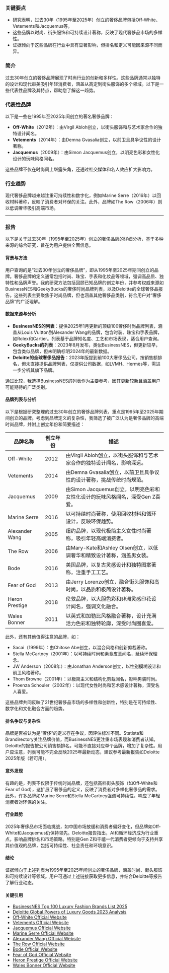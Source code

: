 ### 关键要点
- 研究表明，过去30年（1995年至2025年）创立的奢侈品牌包括Off-White、Vetements和Jacquemus等。
- 这些品牌以时尚、街头服饰和可持续设计著称，反映了现代奢侈品市场的多样性。
- 证据倾向于这些品牌在行业中具有显著影响，但排名和定义可能因来源不同而异。

### 简介
过去30年创立的奢侈品牌展现了时尚行业的创新和多样性。这些品牌通常以独特的设计和现代审美吸引年轻消费者，涵盖从高定到街头服饰的多个领域。以下是一些代表性品牌及其特点，帮助您了解这一趋势。

### 代表性品牌
以下是一些在1995年至2025年间创立的著名奢侈品牌：
- **Off-White**（2012年）：由Virgil Abloh创立，以街头服饰和与艺术家合作的独特设计闻名。
- **Vetements**（2014年）：由Demna Gvasalia创立，以前卫且具争议性的设计著称。
- **Jacquemus**（2009年）：由Simon Jacquemus创立，以明亮色彩和女性化设计的玩味风格闻名。

这些品牌不仅在时尚周上崭露头角，还通过社交媒体和名人效应扩大影响力。

### 行业趋势
现代奢侈品牌越来越注重可持续性和数字化，例如Marine Serre（2016年）以回收材料著称，反映了消费者对环保的关注。此外，品牌如The Row（2006年）则以低调奢华吸引高端市场。

---

### 报告
以下是关于过去30年（1995年至2025年）创立的奢侈品牌的详细分析，基于多种来源的综合研究，旨在为用户提供全面信息。

#### 背景与方法
用户查询的是“过去30年创立的奢侈品牌”，即从1995年至2025年期间创立的品牌。奢侈品牌的定义通常包括时尚、珠宝、手表和化妆品等领域，强调高品质、独特性和品牌声誉。我的研究方法包括回顾已知品牌的创立年份，并参考权威来源如BusinessNES和GeekyBucks的奢侈时尚品牌列表，以及Deloitte的全球奢侈品报告。这些列表主要聚焦于时尚品牌，但也涵盖其他奢侈品类别，符合用户对“奢侈品牌”的广泛理解。

#### 数据来源与分析
- **BusinessNES的列表**：提供2025年1月更新的顶级100奢侈时尚品牌列表，涵盖从Louis Vuitton到Alexander Wang的品牌，包含时装、珠宝和手表品牌，如Rolex和Cartier。列表基于品牌知名度、工艺和市场表现，适合用户查询。
- **GeekyBucks的列表**：2023年8月发布，类似BusinessNES，但更新较早，包含类似品牌，但未明确标明2024年的最新数据。
- **Deloitte的全球奢侈品报告**：2023年版提到前100大奢侈品公司，按销售额排名，但未直接提供品牌列表，仅提供公司数据，如LVMH、Hermès等，需进一步分析其旗下品牌。

通过比较，我选择BusinessNES的列表作为主要参考，因其更新较新且涵盖用户可能期待的广泛类别。

#### 品牌列表与分析
以下是根据研究整理的过去30年创立的奢侈品牌列表，重点是1995年至2025年期间创立的品牌。考虑到品牌定义的复杂性，我筛选了被广泛认为是奢侈品牌的高端时尚品牌，并附上创立年份和简要描述：

| 品牌名称       | 创立年份 | 描述                                                                 |
|---------------|----------|----------------------------------------------------------------------|
| Off-White     | 2012     | 由Virgil Abloh创立，以街头服饰和与艺术家合作的独特设计闻名，影响深远。       |
| Vetements     | 2014     | 由Demna Gvasalia创立，以前卫且具争议性的设计著称，挑战传统时尚规范。         |
| Jacquemus     | 2009     | 由Simon Jacquemus创立，以明亮色彩和女性化设计的玩味风格闻名，深受Gen Z喜爱。   |
| Marine Serre  | 2016     | 以可持续时尚著称，使用回收材料和循环设计，反映环保趋势。                   |
| Alexander Wang| 2005     | 纽约品牌，以现代极简主义女性时尚著称，吸引年轻高端消费者。                 |
| The Row       | 2006     | 由Mary-Kate和Ashley Olsen创立，以低调奢华和精致设计著称，涵盖男女装。       |
| Bode          | 2016     | 美国品牌，以复古灵感设计和独特图案著称，注重手工工艺。                     |
| Fear of God   | 2013     | 由Jerry Lorenzo创立，融合街头服饰和高时尚，以品质和极简设计著称。           |
| Heron Prestige| 2018     | 伦敦品牌，以大胆色彩和非洲灵感印花设计闻名，强调文化融合。                 |
| Wales Bonner  | 2011     | 以英式和加勒比风格融合著称，设计充满活力色彩和独特轮廓，深受时尚圈喜爱。       |

此外，还有其他值得注意的品牌，如：
- Sacai（1999年）：由Chitose Abe创立，以混合风格和创新剪裁著称。
- Stella McCartney（2001年）：以可持续时尚和素食皮革闻名，延续环保理念。
- JW Anderson（2008年）：由Jonathan Anderson创立，以性别模糊设计和前卫风格著称。
- Thom Browne（2001年）：以极简主义和结构化剪裁闻名，影响男装时尚。
- Proenza Schouler（2002年）：以现代女性时尚和艺术感设计著称，深受名人喜爱。

这些品牌共同反映了21世纪奢侈品市场的多样性和创新性，特别是在可持续性、数字化和文化融合方面的趋势。

#### 排名争议与复杂性
品牌是否被认为是“奢侈”的定义存在争议，因评估标准不同。Statista和Brandirectory关注品牌价值，而BusinessNES更注重市场表现和消费者认知。Deloitte的报告按公司销售额排名，可能不直接对应单个品牌，增加了复杂性。用户应注意，列表可能不完全反映2025年最新动态，建议参考最新报告如Deloitte 2025年版（若可用）。

#### 意外发现
有趣的是，列表不仅限于传统时尚品牌，还包括高档街头服饰（如Off-White和Fear of God），这扩展了奢侈品的定义，反映了消费者对多样化奢侈品的需求。此外，许多品牌如Marine Serre和Stella McCartney强调可持续性，响应了年轻消费者对环保的关注。

#### 行业趋势
2025年奢侈品市场面临挑战，如中国市场放缓和消费者偏好变化，但品牌如Off-White和Jacquemus仍保持领先。Deloitte报告指出，AI和循环经济成为行业重点，影响品牌排名和市场策略。特别是Gen Z和千禧一代消费者更倾向于支持共享其价值观的品牌，包括可持续性、社会责任和环境意识。

#### 结论
证据倾向于上述列表为1995年至2025年间创立的奢侈品牌，涵盖时尚、街头服饰和可持续设计等领域。用户可通过上述链接获取更多信息，并结合Deloitte等报告了解行业动态。

#### 关键引用
- [BusinessNES Top 100 Luxury Fashion Brands List 2025](https://businessnes.com/top-100-luxury-fashion-brands-list/)
- [Deloitte Global Powers of Luxury Goods 2023 Analysis](https://www.deloitte.com/global/en/Industries/consumer/analysis/gx-cb-global-powers-of-luxury-goods.html)
- [Off-White Official Website](https://www.off---white.com/)
- [Vetements Official Website](https://www.vetements.ch/)
- [Jacquemus Official Website](https://www.jacquemus.com/)
- [Marine Serre Official Website](https://www.marine-serre.com/)
- [Alexander Wang Official Website](https://www.alexanderwang.com/)
- [The Row Official Website](https://www.therow.com/)
- [Bode Official Website](https://www.bode.us/)
- [Fear of God Official Website](https://www.fearofgod.com/)
- [Heron Prestige Official Website](https://www.heronprestige.com/)
- [Wales Bonner Official Website](https://www.walesbonner.com/)
